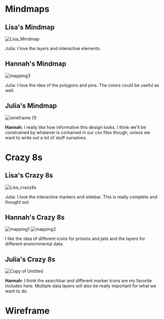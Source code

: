 # Mindmaps
## Lisa's Mindmap
![Lisa_Mindmap](https://user-images.githubusercontent.com/81833154/115942941-d65af400-a461-11eb-9c87-3c8fe73a5f0e.jpg)
<div>
  Julia: I love the layers and interactive elements. 

## Hannah's Mindmap
![mapping3](https://user-images.githubusercontent.com/81589361/115942230-0f916500-a45e-11eb-8144-766bfd7f9327.jpg)
<div>
Julia: I love the idea of the polygons and pins. The colors could be useful as well. 

## Julia's Mindmap
![wireframe (1)](https://user-images.githubusercontent.com/63215658/115942131-8843f180-a45d-11eb-8a2f-142fe4993b9d.png)

<b>Hannah:</b> I really like how informative this design looks. I think we'll be constrained by whatever is contained in our csv files though, unless we want to write out a lot of stuff ourselves. 

# Crazy 8s 

## Lisa's Crazy 8s
![Lisa_crazy8s](https://user-images.githubusercontent.com/81833154/115942922-b1ff1780-a461-11eb-957c-5e8288c06203.jpg)
<div>
  Julia: I love the interactive markers and sidebar. This is really complete and thought out. 


## Hannah's Crazy 8s
![mapping1](https://user-images.githubusercontent.com/81589361/115942258-32237e00-a45e-11eb-8c77-029281fac731.jpg)
![mapping2](https://user-images.githubusercontent.com/81589361/115942261-3780c880-a45e-11eb-9ee4-ba0478ffcd38.jpg)
<div>
I like the idea of different icons for prisons and jails and the layers for different enviornmental data. 


## Julia's Crazy 8s
![Copy of Untitled](https://user-images.githubusercontent.com/63215658/115942110-6ea2aa00-a45d-11eb-82ee-423a1edc6363.png)

<b>Hannah:</b> I think the searchbar and different marker icons are my favorite includes here. Multiple data layers will also be really important for what we want to do.

# Wireframe

